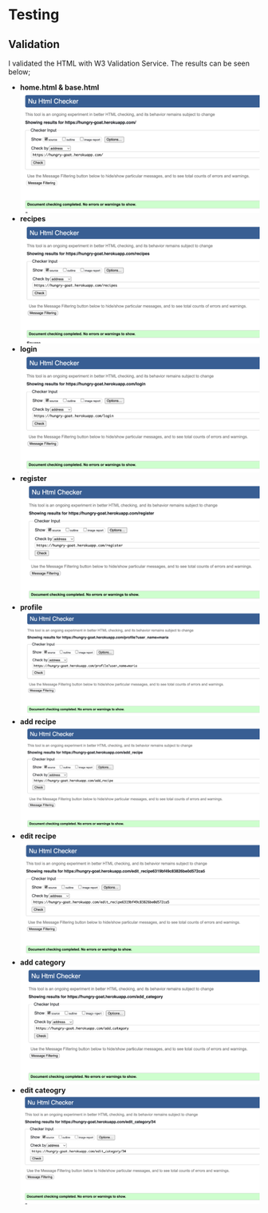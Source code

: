 # **Testing** 
## **Validation**
I validated the HTML with W3 Validation Service. The results can be seen below;
- **home.html & base.html** ![](hungrygoat/static/images/readme/validation/welcome.png)
- **recipes**![](hungrygoat/static/images/readme/validation/recipes.png)
- **login**![](hungrygoat/static/images/readme/validation/login.png)
- **register**![](hungrygoat/static/images/readme/validation/register.png)
- **profile**![](hungrygoat/static/images/readme/validation/profile.png)
- **add recipe** ![](hungrygoat/static/images/readme/validation/add_recipe.png)
- **edit recipe** ![](hungrygoat/static/images/readme/validation/edit_recipe.png)
- **add category** ![](hungrygoat/static/images/readme/validation/add_category.png)
- **edit cateogry** ![](hungrygoat/static/images/readme/validation/edit_category.png)